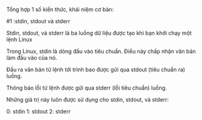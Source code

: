 Tổng hợp 1 số kiến thức, khái niệm cơ bản:

#1 :stdin, stdout và stderr

Stdin, stdout, và stderr là ba luồng dữ liệu được tạo khi bạn khởi chạy một lệnh Linux

Trong Linux, stdin là dòng đầu vào tiêu chuẩn. Điều này chấp nhận văn bản làm đầu vào của nó. 

Đầu ra văn bản từ lệnh tới trình bao được gửi qua stdout (tiêu chuẩn ra) luồng. 

Thông báo lỗi từ lệnh được gửi qua stderr (lỗi tiêu chuẩn) luồng.

Những giá trị này luôn được sử dụng cho stdin, stdout, và stderr:

0: stdin
1: stdout
2: stderr
